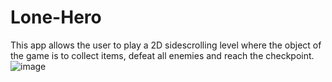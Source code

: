 # Lone-Hero
This app allows the user to play a 2D sidescrolling level 
where the object of the game is to collect items, defeat all enemies and reach the checkpoint.
![image](https://github.com/Jwool23/Lone-Hero/assets/143133787/a1c471ca-a6c2-47ba-a451-3323ce8be571)
